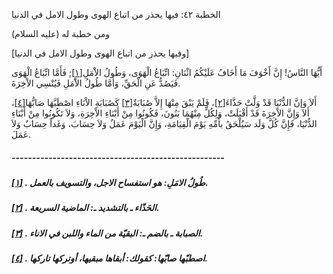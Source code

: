   الخطبة  ٤٢: فيها يحذر من اتباع الهوى وطول الامل في الدنيا	

ومن خطبة له (عليه السلام)

[وفيها يحذر من اتباع الهوى وطول الامل في الدنيا]

أَيُّهَا النَّاسُ! إِنَّ أَخْوَفَ مَا أَخَافُ عَلَيْكُمُ اثْنَانِ: اتِّبَاعُ الْهَوَى، وَطُولُ الاَْمَلِ[[١\]](https://arabic.balaghah.net/node/460#_ftn1); فَأَمَّا اتِّبَاعُ الْهَوَى فَيَصُدُّ عَنِ الْحَقِّ، وَأَمَّا طُولُ الاَْمَلِ فَيُنْسِي الاْخِرَةَ.

أَلاَ وَإنَّ الدُّنْيَا قَدْ وَلَّتْ حَذَّاءَ[[٢\]](https://arabic.balaghah.net/node/460#_ftn2)، فَلَمْ يَبْقَ مِنْهَا إِلاَّ صُبَابَةٌ[[٣\]](https://arabic.balaghah.net/node/460#_ftn3) كَصُبَابَةِ الاْنَاءِ اصْطَبَّهَا صَابُّهَا[[٤\]](https://arabic.balaghah.net/node/460#_ftn4)، أَلاَ وَإِنَّ الاْخِرَةَ قَدْ أَقْبَلَتْ، وَلِكُلٍّ مِنْهُمَا بَنُونَ،  فَكُونُوا مِنْ أَبْنَاءِ الاْخِرَةِ، وَلاَ تَكُونُوا مِنْ أَبْنَاءِ  الدُّنْيَا، فَإِنَّ كُلَّ وَلَد سَيُلْحَقُ بأُمِّهِ يَوْمَ الْقِيَامَةِ، وَإِنَّ الْيَوْمَ عَمَلٌ وَلاَ حِسَابَ، وَغَداً حِسَابٌ وَلاَ عَمَلَ.

##### ----------------------------------------------------

##### [[١\]](https://arabic.balaghah.net/node/460#_ftnref1) . طُولُ الامَلِ: هو استفساح الاجل، والتسويف بالعمل.

##### [[٢\]](https://arabic.balaghah.net/node/460#_ftnref2) . الحَذّاء ـ بالتشديد ـ: الماضية السريعة.

##### [[٣\]](https://arabic.balaghah.net/node/460#_ftnref3) . الصبابة ـ بالضم ـ: البقيّة من الماء واللبن في الاناء.

##### [[٤\]](https://arabic.balaghah.net/node/460#_ftnref4) . اصطبّها صابّها: كقولك: أبقاها مبقيها، أوتركها تاركها. 
